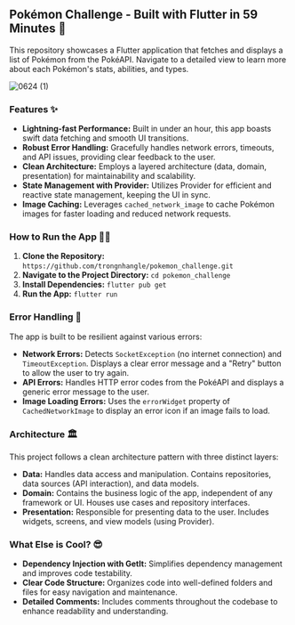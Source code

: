 ## Pokémon Challenge - Built with Flutter in 59 Minutes 🚀

This repository showcases a Flutter application that fetches and displays a list of Pokémon from the PokéAPI. Navigate to a detailed view to learn more about each Pokémon's stats, abilities, and types.

![0624 (1)](https://github.com/trongnhangle/pokemon_challenge/assets/108941086/c113a021-3b98-4e11-8207-dec12454946b)


###  Features ✨

- **Lightning-fast Performance:**  Built in under an hour, this app boasts swift data fetching and smooth UI transitions.
- **Robust Error Handling:**  Gracefully handles network errors, timeouts, and API issues, providing clear feedback to the user.
- **Clean Architecture:**  Employs a layered architecture (data, domain, presentation) for maintainability and scalability.
- **State Management with Provider:** Utilizes Provider for efficient and reactive state management, keeping the UI in sync.
- **Image Caching:**  Leverages `cached_network_image` to cache Pokémon images for faster loading and reduced network requests. 

### How to Run the App 🏃‍♂️

1. **Clone the Repository:** `https://github.com/trongnhangle/pokemon_challenge.git`
2. **Navigate to the Project Directory:**  `cd pokemon_challenge`
3. **Install Dependencies:**  `flutter pub get`
4. **Run the App:** `flutter run`

### Error Handling 💪

The app is built to be resilient against various errors:

- **Network Errors:** Detects `SocketException` (no internet connection) and `TimeoutException`. Displays a clear error message and a "Retry" button to allow the user to try again.
- **API Errors:** Handles HTTP error codes from the PokéAPI and displays a generic error message to the user.
- **Image Loading Errors:** Uses the `errorWidget` property of `CachedNetworkImage` to display an error icon if an image fails to load.

###  Architecture 🏛️

This project follows a clean architecture pattern with three distinct layers:

- **Data:**  Handles data access and manipulation. Contains repositories, data sources (API interaction), and data models. 
- **Domain:**  Contains the business logic of the app, independent of any framework or UI. Houses use cases and repository interfaces.
- **Presentation:**  Responsible for presenting data to the user. Includes widgets, screens, and view models (using Provider).

### What Else is Cool? 😎

- **Dependency Injection with GetIt:** Simplifies dependency management and improves code testability.
- **Clear Code Structure:**  Organizes code into well-defined folders and files for easy navigation and maintenance.
- **Detailed Comments:** Includes comments throughout the codebase to enhance readability and understanding.


